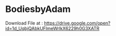 # BodiesbyAdam

Download File at : https://drive.google.com/open?id=1d_UqbjQAbkUFlmeWrlkX6229h0G3XATR 
